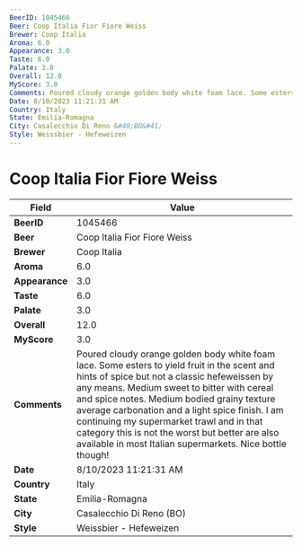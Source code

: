```yaml
---
BeerID: 1045466
Beer: Coop Italia Fior Fiore Weiss
Brewer: Coop Italia
Aroma: 6.0
Appearance: 3.0
Taste: 6.0
Palate: 3.0
Overall: 12.0
MyScore: 3.0
Comments: Poured cloudy orange golden body white foam lace. Some esters to yield fruit in the scent and hints of spice but not a classic hefeweissen by any means. Medium sweet to bitter with cereal and spice notes. Medium bodied grainy texture average carbonation and a light spice finish. I am continuing my supermarket trawl and in that category this is not the worst but better are also available in most Italian supermarkets. Nice bottle though!
Date: 8/10/2023 11:21:31 AM
Country: Italy
State: Emilia-Romagna
City: Casalecchio Di Reno &#40;BO&#41;
Style: Weissbier - Hefeweizen
---
```


# Coop Italia Fior Fiore Weiss

| Field         | Value |
|---------------|-------|
| **BeerID** | 1045466 |
| **Beer** | Coop Italia Fior Fiore Weiss |
| **Brewer** | Coop Italia |
| **Aroma** | 6.0 |
| **Appearance** | 3.0 |
| **Taste** | 6.0 |
| **Palate** | 3.0 |
| **Overall** | 12.0 |
| **MyScore** | 3.0 |
| **Comments** | Poured cloudy orange golden body white foam lace. Some esters to yield fruit in the scent and hints of spice but not a classic hefeweissen by any means. Medium sweet to bitter with cereal and spice notes. Medium bodied grainy texture average carbonation and a light spice finish. I am continuing my supermarket trawl and in that category this is not the worst but better are also available in most Italian supermarkets. Nice bottle though! |
| **Date** | 8/10/2023 11:21:31 AM |
| **Country** | Italy |
| **State** | Emilia-Romagna |
| **City** | Casalecchio Di Reno &#40;BO&#41; |
| **Style** | Weissbier - Hefeweizen |
